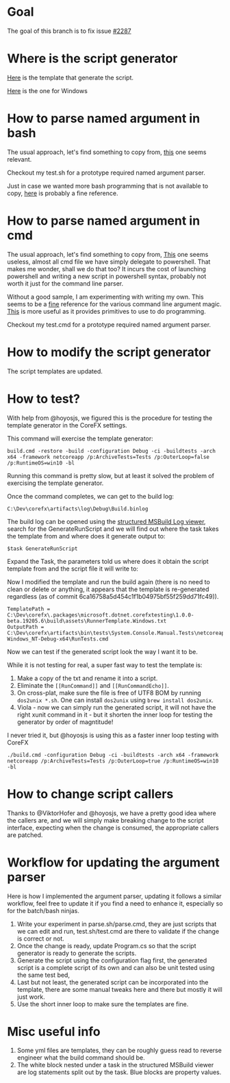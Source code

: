 # Goal
The goal of this branch is to fix issue  [#2287](https://github.com/dotnet/arcade/issues/2287)

# Where is the script generator
[Here](https://github.com/dotnet/arcade/blob/master/src/Microsoft.DotNet.CoreFxTesting/build/assets/RunnerTemplate.Unix.txt) is the template that generate the script.

[Here](https://github.com/dotnet/arcade/blob/master/src/Microsoft.DotNet.CoreFxTesting/build/assets/RunnerTemplate.Windows.txt) is the one for Windows

# How to parse named argument in bash
The usual approach, let's find something to copy from, [this](https://github.com/dotnet/arcade/blob/d3b40a5a2cbb2e00503413b260fe5c49ce3c2691/eng/common/build.sh#L77) one seems relevant.

Checkout my test.sh for a prototype required named argument parser.

Just in case we wanted more bash programming that is not available to copy, [here](https://en.wikibooks.org/wiki/Bash_Shell_Scripting) is probably a fine reference.

# How to parse named argument in cmd
The usual approach, let's find something to copy from, [This](https://github.com/dotnet/arcade/blob/master/eng/common/CIBuild.cmd) one seems useless, almost all cmd file we have simply delegate to powershell. That makes me wonder, shall we do that too? It incurs the cost of launching powershell and writing a new script in powershell syntax, probably not worth it just for the command line parser.

Without a good sample, I am experimenting with writing my own. This seems to be a [fine](https://stackoverflow.com/questions/4094699/how-does-the-windows-command-interpreter-cmd-exe-parse-scripts) reference for the various command line argument magic. [This](https://en.wikibooks.org/wiki/Windows_Batch_Scripting) is more useful as it provides primitives to use to do programming.

Checkout my test.cmd for a prototype required named argument parser.

# How to modify the script generator
The script templates are updated.

# How to test?
With help from @hoyosjs, we figured this is the procedure for testing the template generator in the CoreFX settings.

This command will exercise the template generator:
```
build.cmd -restore -build -configuration Debug -ci -buildtests -arch x64 -framework netcoreapp /p:ArchiveTests=Tests /p:OuterLoop=false /p:RuntimeOS=win10 -bl
```
Running this command is pretty slow, but at least it solved the problem of exercising the template generator.

Once the command completes, we can get to the build log:
```
C:\Dev\corefx\artifacts\log\Debug\Build.binlog
```

The build log can be opened using the [structured MSBuild Log viewer](http://www.msbuildlog.com/), search for the GenerateRunScript and we will find out where the task takes the template from and where does it generate output to:
```
$task GenerateRunScript
```

Expand the Task, the parameters told us where does it obtain the script template from and the script file it will write to:

Now I modified the template and run the build again (there is no need to clean or delete or anything, it appears that the template is re-generated regardless (as of commit 6ca16758a5d454c1f1b04975bf55f259dd71fc49)).

```
TemplatePath = C:\Dev\corefx\.packages\microsoft.dotnet.corefxtesting\1.0.0-beta.19205.6\build\assets\RunnerTemplate.Windows.txt
OutputPath = C:\Dev\corefx\artifacts\bin\tests\System.Console.Manual.Tests\netcoreapp-Windows_NT-Debug-x64\RunTests.cmd
```

Now we can test if the generated script look the way I want it to be.

While it is not testing for real, a super fast way to test the template is:
1. Make a copy of the txt and rename it into a script.
2. Eliminate the `[[RunCommand]]` and `[[RunCommandEcho]]`.
3. On cross-plat, make sure the file is free of UTF8 BOM by running `dos2unix *.sh`. One can install `dos2unix` using `brew install dos2unix`.
4. Viola - now we can simply run the generated script, it will not have the right xunit command in it - but it shorten the inner loop for testing the generator by order of magntitude!

I never tried it, but @hoyosjs is using this as a faster inner loop testing with CoreFX

```
./build.cmd -configuration Debug -ci -buildtests -arch x64 -framework netcoreapp /p:ArchiveTests=Tests /p:OuterLoop=true /p:RuntimeOS=win10 -bl
```

# How to change script callers
Thanks to @ViktorHofer and @hoyosjs, we have a pretty good idea where the callers are, and we will simply make breaking change to the script interface, expecting when the change is consumed, the appropriate callers are patched.

# Workflow for updating the argument parser
Here is how I implemented the argument parser, updating it follows a similar workflow, feel free to update it if you find a need to enhance it, especially so for the batch/bash ninjas.

1. Write your experiment in parse.sh/parse.cmd, they are just scripts that we can edit and run, test.sh/test.cmd are there to validate if the change is correct or not.
2. Once the change is ready, update Program.cs so that the script generator is ready to generate the scripts.
3. Generate the script using the configuration flag first, the generated script is a complete script of its own and can also be unit tested using the same test bed, 
4. Last but not least, the generated script can be incorporated into the template, there are some manual tweaks here and there but mostly it will just work.
5. Use the short inner loop to make sure the templates are fine.

# Misc useful info
1. Some yml files are templates, they can be roughly guess read to reverse engineer what the build command should be.
2. The white block nested under a task in the structured MSBuild viewer are log statements split out by the task. Blue blocks are property values.